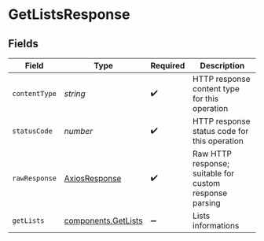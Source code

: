 # GetListsResponse


## Fields

| Field                                                      | Type                                                       | Required                                                   | Description                                                |
| ---------------------------------------------------------- | ---------------------------------------------------------- | ---------------------------------------------------------- | ---------------------------------------------------------- |
| `contentType`                                              | *string*                                                   | :heavy_check_mark:                                         | HTTP response content type for this operation              |
| `statusCode`                                               | *number*                                                   | :heavy_check_mark:                                         | HTTP response status code for this operation               |
| `rawResponse`                                              | [AxiosResponse](https://axios-http.com/docs/res_schema)    | :heavy_check_mark:                                         | Raw HTTP response; suitable for custom response parsing    |
| `getLists`                                                 | [components.GetLists](../../models/components/getlists.md) | :heavy_minus_sign:                                         | Lists informations                                         |